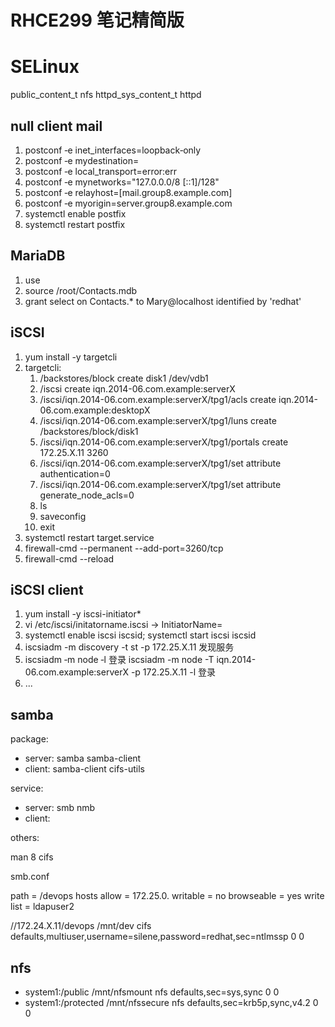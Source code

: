 # RHCE299 笔记精简版

# SELinux

public_content_t nfs
httpd_sys_content_t httpd



## null client mail

1. postconf ‐e inet_interfaces=loopback‐only 
1. postconf ‐e mydestination=
1. postconf ‐e local_transport=error:err 
1. postconf ‐e mynetworks="127.0.0.0/8 [::1]/128"
1. postconf ‐e relayhost=[mail.group8.example.com] 
1. postconf ‐e myorigin=server.group8.example.com 
1. systemctl enable postfix
1. systemctl restart postfix


## MariaDB

1. use <database>
1. source /root/Contacts.mdb
1. grant select on Contacts.* to Mary@localhost identified by 'redhat'

## iSCSI

1. yum install -y targetcli
1. targetcli:
    1. /backstores/block create disk1 /dev/vdb1
    1. /iscsi create iqn.2014-06.com.example:serverX
    1. /iscsi/iqn.2014-06.com.example:serverX/tpg1/acls create iqn.2014-06.com.example:desktopX
    1. /iscsi/iqn.2014-06.com.example:serverX/tpg1/luns create /backstores/block/disk1
    1. /iscsi/iqn.2014-06.com.example:serverX/tpg1/portals create 172.25.X.11 3260
    1. /iscsi/iqn.2014-06.com.example:serverX/tpg1/set attribute authentication=0
    1. /iscsi/iqn.2014-06.com.example:serverX/tpg1/set attribute generate_node_acls=0
    1. ls
    1. saveconfig
    1. exit
1. systemctl restart target.service
1. firewall-cmd --permanent --add-port=3260/tcp
1. firewall-cmd --reload

## iSCSI client

1. yum install -y iscsi-initiator*
1. vi /etc/iscsi/initatorname.iscsi -> InitiatorName=<IQN>
1. systemctl enable iscsi iscsid; systemctl start iscsi iscsid
1. iscsiadm -m discovery -t st -p 172.25.X.11 发现服务
1. iscsiadm ‐m node ‐l 登录 iscsiadm -m node -T iqn.2014-06.com.example:serverX -p 172.25.X.11 -l  登录 
1. ...

## samba

package:

* server: samba samba-client
* client: samba-client cifs-utils

service:

* server: smb nmb
* client: 

others:

man 8 cifs

smb.conf

 path = /devops
        hosts allow = 172.25.0.
        writable = no
        browseable = yes
        write list = ldapuser2


//172.24.X.11/devops /mnt/dev cifs defaults,multiuser,username=silene,password=redhat,sec=ntlmssp 0 0

## nfs

* system1:/public  /mnt/nfsmount  nfs  defaults,sec=sys,sync 0 0
* system1:/protected /mnt/nfssecure nfs defaults,sec=krb5p,sync,v4.2 0 0
